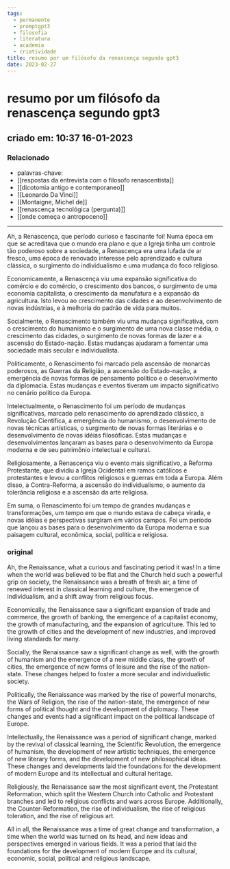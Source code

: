 ```yaml
---
tags:
  - permanente
  - promptgpt3
  - filosofia
  - literatura
  - academia
  - criatividade
title: resumo por um filósofo da renascença segundo gpt3
date: 2023-02-27
---
```


# resumo por um filósofo da renascença segundo gpt3

## criado em: 10:37 16-01-2023

### Relacionado

- palavras-chave: 
- [[respostas da entrevista com o filosofo renascentista]]
- [[dicotomia antigo e contemporaneo]]
- [[Leonardo Da Vinci]]
- [[Montaigne, Michel de]]
- [[renascença tecnológica (pergunta)]]
- [[onde começa o antropoceno]]
---

Ah, a Renascença, que período curioso e fascinante foi! Numa época em que se acreditava que o mundo era plano e que a Igreja tinha um controle tão poderoso sobre a sociedade, a Renascença era uma lufada de ar fresco, uma época de renovado interesse pelo aprendizado e cultura clássica, o surgimento do individualismo e uma mudança do foco religioso.

Economicamente, a Renascença viu uma expansão significativa do comércio e do comércio, o crescimento dos bancos, o surgimento de uma economia capitalista, o crescimento da manufatura e a expansão da agricultura. Isto levou ao crescimento das cidades e ao desenvolvimento de novas indústrias, e à melhoria do padrão de vida para muitos.

Socialmente, o Renascimento também viu uma mudança significativa, com o crescimento do humanismo e o surgimento de uma nova classe média, o crescimento das cidades, o surgimento de novas formas de lazer e a ascensão do Estado-nação. Estas mudanças ajudaram a fomentar uma sociedade mais secular e individualista.

Politicamente, o Renascimento foi marcado pela ascensão de monarcas poderosos, as Guerras da Religião, a ascensão do Estado-nação, a emergência de novas formas de pensamento político e o desenvolvimento da diplomacia. Estas mudanças e eventos tiveram um impacto significativo no cenário político da Europa.

Intelectualmente, o Renascimento foi um período de mudanças significativas, marcado pelo renascimento do aprendizado clássico, a Revolução Científica, a emergência do humanismo, o desenvolvimento de novas técnicas artísticas, o surgimento de novas formas literárias e o desenvolvimento de novas idéias filosóficas. Estas mudanças e desenvolvimentos lançaram as bases para o desenvolvimento da Europa moderna e de seu patrimônio intelectual e cultural.

Religiosamente, a Renascença viu o evento mais significativo, a Reforma Protestante, que dividiu a Igreja Ocidental em ramos católicos e protestantes e levou a conflitos religiosos e guerras em toda a Europa. Além disso, a Contra-Reforma, a ascensão do individualismo, o aumento da tolerância religiosa e a ascensão da arte religiosa.

Em suma, o Renascimento foi um tempo de grandes mudanças e transformações, um tempo em que o mundo estava de cabeça virada, e novas idéias e perspectivas surgiram em vários campos. Foi um período que lançou as bases para o desenvolvimento da Europa moderna e sua paisagem cultural, econômica, social, política e religiosa.

### original

Ah, the Renaissance, what a curious and fascinating period it was! In a time when the world was believed to be flat and the Church held such a powerful grip on society, the Renaissance was a breath of fresh air, a time of renewed interest in classical learning and culture, the emergence of individualism, and a shift away from religious focus.

Economically, the Renaissance saw a significant expansion of trade and commerce, the growth of banking, the emergence of a capitalist economy, the growth of manufacturing, and the expansion of agriculture. This led to the growth of cities and the development of new industries, and improved living standards for many.

Socially, the Renaissance saw a significant change as well, with the growth of humanism and the emergence of a new middle class, the growth of cities, the emergence of new forms of leisure and the rise of the nation-state. These changes helped to foster a more secular and individualistic society.

Politically, the Renaissance was marked by the rise of powerful monarchs, the Wars of Religion, the rise of the nation-state, the emergence of new forms of political thought and the development of diplomacy. These changes and events had a significant impact on the political landscape of Europe.

Intellectually, the Renaissance was a period of significant change, marked by the revival of classical learning, the Scientific Revolution, the emergence of humanism, the development of new artistic techniques, the emergence of new literary forms, and the development of new philosophical ideas. These changes and developments laid the foundations for the development of modern Europe and its intellectual and cultural heritage.

Religiously, the Renaissance saw the most significant event, the Protestant Reformation, which split the Western Church into Catholic and Protestant branches and led to religious conflicts and wars across Europe. Additionally, the Counter-Reformation, the rise of individualism, the rise of religious toleration, and the rise of religious art.

All in all, the Renaissance was a time of great change and transformation, a time when the world was turned on its head, and new ideas and perspectives emerged in various fields. It was a period that laid the foundations for the development of modern Europe and its cultural, economic, social, political and religious landscape.
